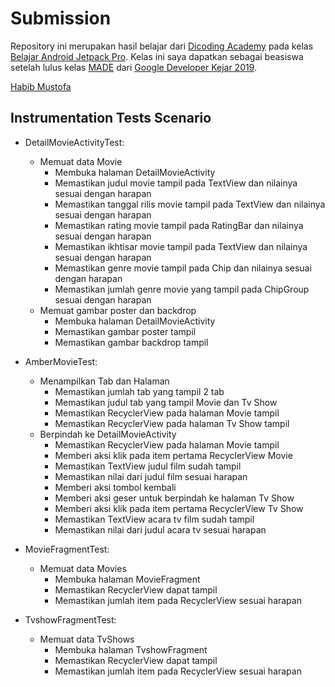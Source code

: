 # Submission

Repository ini merupakan hasil belajar dari [Dicoding Academy](https://www.dicoding.com) pada kelas [Belajar Android Jetpack Pro](https://www.dicoding.com/academies/129). Kelas ini saya dapatkan sebagai beasiswa setelah lulus kelas [MADE](https://www.dicoding.com/academies/14/) dari [Google Developer Kejar 2019](https://events.withgoogle.com/googledeveloperskejar/).

[Habib Mustofa](https://www.dicoding.com/users/413434)
 
## Instrumentation Tests Scenario

* DetailMovieActivityTest:
    * Memuat data Movie
        * Membuka halaman DetailMovieActivity
        * Memastikan judul movie tampil pada TextView dan nilainya sesuai dengan harapan
        * Memastikan tanggal rilis movie tampil pada TextView dan nilainya sesuai dengan harapan
        * Memastikan rating movie tampil pada RatingBar dan nilainya sesuai dengan harapan
        * Memastikan ikhtisar movie tampil pada TextView dan nilainya sesuai dengan harapan
        * Memastikan genre movie tampil pada Chip dan nilainya sesuai dengan harapan
        * Memastikan jumlah genre movie yang tampil pada ChipGroup sesuai dengan harapan
    * Memuat gambar poster dan backdrop
        * Membuka halaman DetailMovieActivity
        * Memastikan gambar poster tampil
        * Memastikan gambar backdrop tampil

* AmberMovieTest:
    * Menampilkan Tab dan Halaman
        * Memastikan jumlah tab yang tampil 2 tab
        * Memastikan judul tab yang tampil Movie dan Tv Show
        * Memastikan RecyclerView pada halaman Movie tampil
        * Memastikan RecyclerView pada halaman Tv Show tampil
    * Berpindah ke DetailMovieActivity
        * Memastikan RecyclerView pada halaman Movie tampil
        * Memberi aksi klik pada item pertama RecyclerView Movie
        * Memastikan TextView judul film sudah tampil
        * Memastikan nilai dari judul film sesuai harapan
        * Memberi aksi tombol kembali
        * Memberi aksi geser untuk berpindah ke halaman Tv Show
        * Memberi aksi klik pada item pertama RecyclerView Tv Show
        * Memastikan TextView acara tv film sudah tampil
        * Memastikan nilai dari judul acara tv sesuai harapan

* MovieFragmentTest:
    * Memuat data Movies
        * Membuka halaman MovieFragment
        * Memastikan RecyclerView dapat tampil
        * Memastikan jumlah item pada RecyclerView sesuai harapan

* TvshowFragmentTest:
    * Memuat data TvShows
        * Membuka halaman TvshowFragment
        * Memastikan RecyclerView dapat tampil
        * Memastikan jumlah item pada RecyclerView sesuai harapan
